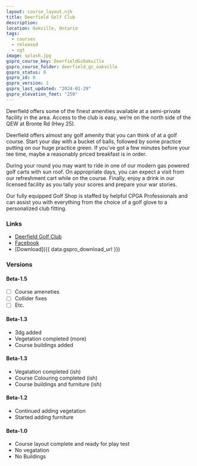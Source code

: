 ```yaml
---
layout: course_layout.njk
title: Deerfield Golf Club
description:
location: Oakville, Ontario
tags: 
  - courses
  - released
  - sgt
image: splash.jpg
gspro_course_key: DeerfieldGcOakville
gspro_course_folder: deerfield_gc_oakville
gspro_status: 0
gspro_id: 0
gspro_version: 1
gspro_last_updated: "2024-01-29"
gspro_elevation_feet: "250"
---
```


Deerfield offers some of the finest amenities available at a semi-private facility in the area. Access to the club is easy, we’re on the north side of the QEW at Bronte Rd (Hwy 25).

Deerfield offers almost any golf amenity that you can think of at a golf course. Start your day with a bucket of balls, followed by some practice putting on our huge practice green. If you’ve got a few minutes before your tee time, maybe a reasonably priced breakfast is in order.

During your round you may want to ride in one of our modern gas powered golf carts with sun roof. On appropriate days, you can expect a visit from our refreshment cart while on the course. Finally, enjoy a drink in our licensed facility as you tally your scores and prepare your war stories.  

Our fully equipped Golf Shop is staffed by helpful CPGA Professionals and can assist you with everything from the choice of a golf glove to a personalized club fitting.

### Links

- [Deerfield Golf Club](https://golfdeerfield.com/)
- [Facebook](https://www.facebook.com/DeerfieldGolfClub/)
- [Download]({{ data.gspro_download_url }})

### Versions

#### Beta-1.5

- [ ] Course ameneties
- [ ] Collider fixes
- [ ] Etc.

#### Beta-1.3

- 3dg added
- Vegetation completed (more)
- Course buildings added

#### Beta-1.3

- Vegatation completed (ish)
- Course Colouring completed (ish)
- Course buildings and furniture (ish)

#### Beta-1.2

- Continued adding vegetation
- Started adding furniture

#### Beta-1.0

- Course layout complete and ready for play test
- No vegatation
- No Buildings
